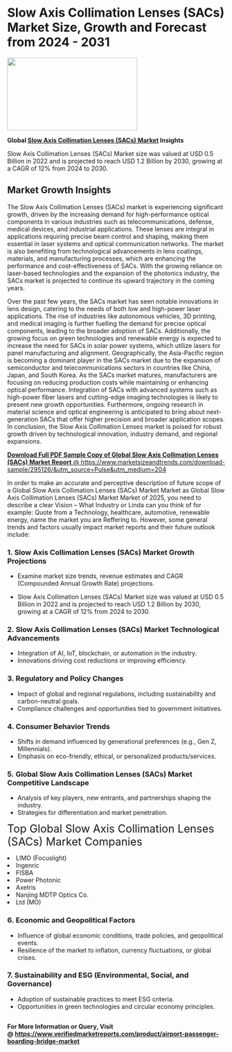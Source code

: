 <H1>Slow Axis Collimation Lenses (SACs) Market Size, Growth and Forecast from 2024 - 2031</H1><img class="aligncenter size-medium wp-image-584254" src="https://thirdeyenews.in/wp-content/uploads/2024/09/Global-Market-Research-300x168.jpeg" alt="" width="300" height="168" /><p><strong>Global&nbsp;<a href="https://www.marketsizeandtrends.com/download-sample/295126/&amp;utm_source=Pulse&amp;utm_medium=204">Slow Axis Collimation Lenses (SACs) Market</a> Insights</strong></p><p>Slow Axis Collimation Lenses (SACs) Market size was valued at USD 0.5 Billion in 2022 and is projected to reach USD 1.2 Billion by 2030, growing at a CAGR of 12% from 2024 to 2030.</p><p><h2>Market Growth Insights</h2> <p>The Slow Axis Collimation Lenses (SACs) market is experiencing significant growth, driven by the increasing demand for high-performance optical components in various industries such as telecommunications, defense, medical devices, and industrial applications. These lenses are integral in applications requiring precise beam control and shaping, making them essential in laser systems and optical communication networks. The market is also benefiting from technological advancements in lens coatings, materials, and manufacturing processes, which are enhancing the performance and cost-effectiveness of SACs. With the growing reliance on laser-based technologies and the expansion of the photonics industry, the SACs market is projected to continue its upward trajectory in the coming years.</p> <p><a href="#"></a></p> <p>Over the past few years, the SACs market has seen notable innovations in lens design, catering to the needs of both low and high-power laser applications. The rise of industries like autonomous vehicles, 3D printing, and medical imaging is further fuelling the demand for precise optical components, leading to the broader adoption of SACs. Additionally, the growing focus on green technologies and renewable energy is expected to increase the need for SACs in solar power systems, which utilize lasers for panel manufacturing and alignment. Geographically, the Asia-Pacific region is becoming a dominant player in the SACs market due to the expansion of semiconductor and telecommunications sectors in countries like China, Japan, and South Korea. As the SACs market matures, manufacturers are focusing on reducing production costs while maintaining or enhancing optical performance. Integration of SACs with advanced systems such as high-power fiber lasers and cutting-edge imaging technologies is likely to present new growth opportunities. Furthermore, ongoing research in material science and optical engineering is anticipated to bring about next-generation SACs that offer higher precision and broader application scopes. In conclusion, the Slow Axis Collimation Lenses market is poised for robust growth driven by technological innovation, industry demand, and regional expansions.</p> <p><a href="#"></p><p><span class=""><strong>Download Full PDF Sample Copy of Global Slow Axis Collimation Lenses (SACs) Market Report</strong> @ <a href="https://www.marketsizeandtrends.com/download-sample/295126/&amp;utm_source=Pulse&amp;utm_medium=204" target="_blank">https://www.marketsizeandtrends.com/download-sample/295126/&amp;utm_source=Pulse&amp;utm_medium=204</a></span></p><p>In order to make an accurate and perceptive description of future scope of a Global&nbsp;Slow Axis Collimation Lenses (SACs) Market Market as Global&nbsp;Slow Axis Collimation Lenses (SACs) Market Market of 2025, you need to describe a clear Vision &ndash; What Industry or Linda can you think of for example: Quote from a Technology, healthcare, automotive, renewable energy, name the market you are Reffering to. However, some general trends and factors usually impact market reports and their future outlook include:</p><h3>1.&nbsp;<strong>Slow Axis Collimation Lenses (SACs) Market Growth Projections</strong></h3><ul><li>Examine market size trends, revenue estimates and CAGR (Compounded Annual Growth Rate) projections.</li><li><p>Slow Axis Collimation Lenses (SACs) Market size was valued at USD 0.5 Billion in 2022 and is projected to reach USD 1.2 Billion by 2030, growing at a CAGR of 12% from 2024 to 2030.</p></li></ul><h3>2.&nbsp;<strong>Slow Axis Collimation Lenses (SACs) Market Technological Advancements</strong></h3><ul><li>Integration of AI, IoT, blockchain, or automation in the industry.</li><li>Innovations driving cost reductions or improving efficiency.</li></ul><h3>3.&nbsp;<strong>Regulatory and Policy Changes</strong></h3><ul><li>Impact of global and regional regulations, including sustainability and carbon-neutral goals.</li><li>Compliance challenges and opportunities tied to government initiatives.</li></ul><h3>4.&nbsp;<strong>Consumer Behavior Trends</strong></h3><ul><li>Shifts in demand influenced by generational preferences (e.g., Gen Z, Millennials).</li><li>Emphasis on eco-friendly, ethical, or personalized products/services.</li></ul><h3>5.&nbsp;<strong>Global Slow Axis Collimation Lenses (SACs) Market Competitive Landscape</strong></h3><ul><li>Analysis of key players, new entrants, and partnerships shaping the industry.</li><li>Strategies for differentiation and market penetration.</li></ul><p data-pm-slice="1 1 []"><span style="color: inherit; font-family: inherit; font-size: 25px;">Top Global Slow Axis Collimation Lenses (SACs) Market Companies</span></p><div class="" data-test-id=""><p><li>LIMO (Focuslight)</li><li> Ingenric</li><li> FISBA</li><li> Power Photonic</li><li> Axetris</li><li> Nanjing MDTP Optics Co.</li><li>Ltd (MO)</li></p></div><h3>6.&nbsp;<strong>Economic and Geopolitical Factors</strong></h3><ul><li>Influence of global economic conditions, trade policies, and geopolitical events.</li><li>Resilience of the market to inflation, currency fluctuations, or global crises.</li></ul><h3>7.&nbsp;<strong>Sustainability and ESG (Environmental, Social, and Governance)</strong></h3><ul><li>Adoption of sustainable practices to meet ESG criteria.</li><li>Opportunities in green technologies and circular economy principles.</li></ul><h2><strong style="font-size: 14px;">For More Information or Query, Visit @&nbsp;</strong><a style="background-color: #ffffff; font-size: 14px;" href="https://www.marketsizeandtrends.com/report/slow-axis-collimation-lenses-sacs-market/" target="_blank">https://www.verifiedmarketreports.com/product/airport-passenger-boarding-bridge-market</a></h2>
